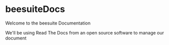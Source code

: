# beesuiteDocs

Welcome to the beesuite Documentation

We'll be using Read The Docs from an open source software to manage our document
